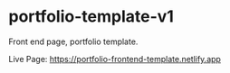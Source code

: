 # portfolio-template-v1
Front end page, portfolio template.

Live Page: https://portfolio-frontend-template.netlify.app


